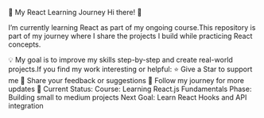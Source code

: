 🚀 My React Learning Journey
Hi there! 👋

I’m currently learning React as part of my ongoing course.This repository is part of my journey where I share the projects I build while practicing React concepts.

💡 My goal is to improve my skills step-by-step and create real-world projects.If you find my work interesting or helpful:
⭐ Give a Star to support me
📝 Share your feedback or suggestions
📌 Follow my journey for more updates
📅 Current Status:
Course: Learning React.js Fundamentals
Phase: Building small to medium projects
Next Goal: Learn React Hooks and API integration
